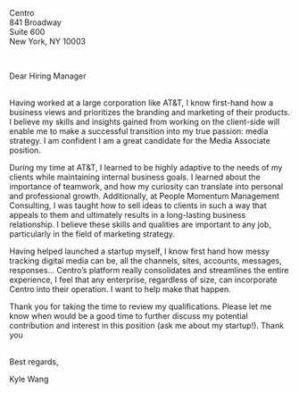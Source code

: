 Centro<br>
841 Broadway<br>
Suite 600<br>
New York, NY 10003 <br>

<br>

Dear Hiring Manager

<br>
Having worked at a large corporation like AT&T, I know first-hand how a business views and prioritizes the branding and marketing of their products. I believe my skills and insights gained from working on the client-side will enable me to make a successful transition into my true passion: media strategy. I am confident I am a great candidate for the Media Associate position.

During my time at AT&T, I learned to be highly adaptive to the needs of my clients while maintaining internal business goals. I learned about the importance of teamwork, and how my curiosity can translate into personal and professional growth. Additionally, at People Momentum Management Consulting, I was taught how to sell ideas to clients in such a way that appeals to them and ultimately results in a long-lasting business relationship. I believe these skills and qualities are important to any job, particularly in the field of marketing strategy. 

Having helped launched a startup myself, I know first hand how messy tracking digital media can be, all the channels, sites, accounts, messages, responses… Centro’s platform really consolidates and streamlines the entire experience, I feel that any enterprise, regardless of size, can incorporate Centro into their operation. I want to help make that happen.  

Thank you for taking the time to review my qualifications. Please let me know when would be a good time to further discuss my potential contribution and interest in this position (ask me about my startup!). Thank you


<br>
Best regards,

Kyle Wang
